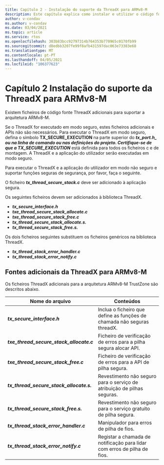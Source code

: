 ```yaml
---
title: Capítulo 2 - Instalação do suporte da ThreadX para ARMv8-M
description: Este capítulo explica como instalar e utilizar o código fonte ThreadX para a arquitetura ARMv8-M.
author: v-condav
ms.author: v-condav
ms.date: 03/04/2021
ms.topic: article
ms.service: rtos
ms.openlocfilehash: 303b83bcc92797314b764353b770965c0170fb99
ms.sourcegitcommit: d8edbb3207fe99f8afb431597dac063e73383e68
ms.translationtype: MT
ms.contentlocale: pt-PT
ms.lasthandoff: 04/05/2021
ms.locfileid: "106377623"
---
```

#  <a name="chapter-2--installing-threadx-support-for-armv8-m"></a>Capítulo 2 Instalação do suporte da ThreadX para ARMv8-M

Existem ficheiros de código fonte ThreadX adicionais para suportar a arquitetura ARMv8-M.

Se o ThreadX for executado em modo seguro, estes ficheiros adicionais e APIs não são necessários. Para executar o ThreadX em modo seguro, defina o símbolo **TX_SECURE_EXECUTION** na parte superior do **_tx_port.h_*_ ou na linha de comando ou nas definições do projeto. Certifique-se de que a TX_SECURE_EXECUTION*** está definida para todos os ficheiros c e de montagem. A ThreadX e a aplicação do utilizador serão executadas em modo seguro.

Para executar o ThreadX e a aplicação do utilizador em modo não seguro e suportar funções seguras de segurança, por favor, faça o seguinte.

O ficheiro ***tx_thread_secure_stack.c*** deve ser adicionado à aplicação segura.

Os seguintes ficheiros devem ser adicionados à biblioteca ThreadX.

- ***tx_secure_interface.h***
- ***txe_thread_secure_stack_allocate.c***
- ***txe_thread_secure_stack_free.c***
- ***tx_thread_secure_stack_allocate.s.***
- ***tx_thread_secure_stack_free.s.***

Os dois ficheiros seguintes substituem os ficheiros genéricos na biblioteca ThreadX.

- ***tx_thread_stack_error_handler.c***
- ***tx_thread_stack_error_notify.c***

## <a name="additional-threadx-sources-for-armv8-m"></a>Fontes adicionais da ThreadX para ARMv8-M

Os ficheiros ThreadX adicionais para a arquitetura ARMv8-M TrustZone são descritos abaixo.

  | **Nome do arquivo**                            | **Conteúdos**                                                        |
  |------------------------------------------|---------------------------------------------------------------------|
  | ***tx_secure_interface.h***              | Inclua o ficheiro que define as funções de chamada não seguras threadX. |
  | ***txe_thread_secure_stack_allocate.c*** |  Ficheiro de verificação de erros para a pilha segura alocar API. |
  | ***txe_thread_secure_stack_free.c***     |  Ficheiro de verificação de erros para a API de pilha segura. |
  | ***tx_thread_secure_stack_allocate.s.***  |  Revestimento não seguro para o serviço de atribuição de pilhas seguras. |
  | ***tx_thread_secure_stack_free.s.***      |  Revestimento não seguro para o serviço gratuito de pilha segura. |
  | ***tx_thread_stack_error_handler.c***    |  Manipulador para erros de pilha de fios. |
  | ***tx_thread_stack_error_notify.c***     |  Registar a chamada de notificação para lidar com erros de pilha de fios. |
